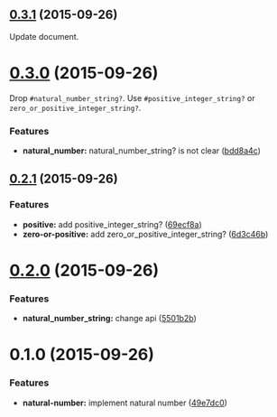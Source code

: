 <a name="0.3.1"></a>
## [0.3.1](https://github.com/packsaddle/ruby-natural_number_string/compare/v0.3.0...v0.3.1) (2015-09-26)

Update document.


<a name="0.3.0"></a>
# [0.3.0](https://github.com/packsaddle/ruby-natural_number_string/compare/v0.2.1...v0.3.0) (2015-09-26)

Drop `#natural_number_string?`.
Use `#positive_integer_string?` or `zero_or_positive_integer_string?`.

### Features

* **natural_number:** natural_number_string? is not clear ([bdd8a4c](https://github.com/packsaddle/ruby-natural_number_string/commit/bdd8a4c))



<a name="0.2.1"></a>
## [0.2.1](https://github.com/packsaddle/ruby-natural_number_string/compare/v0.2.0...v0.2.1) (2015-09-26)


### Features

* **positive:** add positive_integer_string? ([69ecf8a](https://github.com/packsaddle/ruby-natural_number_string/commit/69ecf8a))
* **zero-or-positive:** add zero_or_positive_integer_string? ([6d3c46b](https://github.com/packsaddle/ruby-natural_number_string/commit/6d3c46b))



<a name="0.2.0"></a>
# [0.2.0](https://github.com/packsaddle/ruby-natural_number_string/compare/v0.1.0...v0.2.0) (2015-09-26)


### Features

* **natural_number_string:** change api ([5501b2b](https://github.com/packsaddle/ruby-natural_number_string/commit/5501b2b))



<a name="0.1.0"></a>
# 0.1.0 (2015-09-26)


### Features

* **natural-number:** implement natural number ([49e7dc0](https://github.com/packsaddle/ruby-natural_number_string/commit/49e7dc0))
